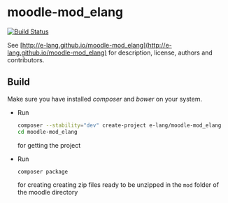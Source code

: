 moodle-mod_elang
================

[![Build Status](https://travis-ci.org/e-lang/moodle-mod_elang.png?branch=master)](https://travis-ci.org/e-lang/moodle-mod_elang)

See [http://e-lang.github.io/moodle-mod_elang](http://e-lang.github.io/moodle-mod_elang) for description, license, authors and contributors.

Build
-----

Make sure you have installed *composer* and *bower* on your system.

* Run

    ~~~sh
    composer --stability="dev" create-project e-lang/moodle-mod_elang
    cd moodle-mod_elang
    ~~~
  for getting the project
* Run

    ~~~sh
    composer package
    ~~~
  for creating creating zip files ready to be unzipped in the `mod` folder of the moodle directory

